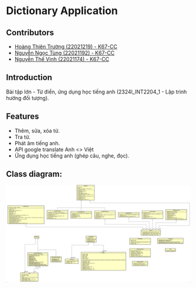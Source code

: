 # Dictionary Application



## Contributors

- [Hoàng Thiên Trường (22021219) - K67-CC](https://github.com/truonghehe)
- [Nguyễn Ngọc Tùng (22021192) - K67-CC](https://github.com/22021192-NguyenNgocTung)
- [Nguyễn Thế Vinh (22021174) - K67-CC](https://github.com/athevinha)

## Introduction

Bài tập lớn - Từ điển, ứng dụng học tiếng anh (2324I_INT2204_1 - Lập trình hướng đối tượng).

## Features

- Thêm, sửa, xóa từ.
- Tra từ.
- Phát âm tiếng anh.
- API google translate Anh <> Việt
- Ứng dụng học tiếng anh (ghép câu, nghe, đọc).

## Class diagram:
![img.png](src/main/resources/images/img.png)
